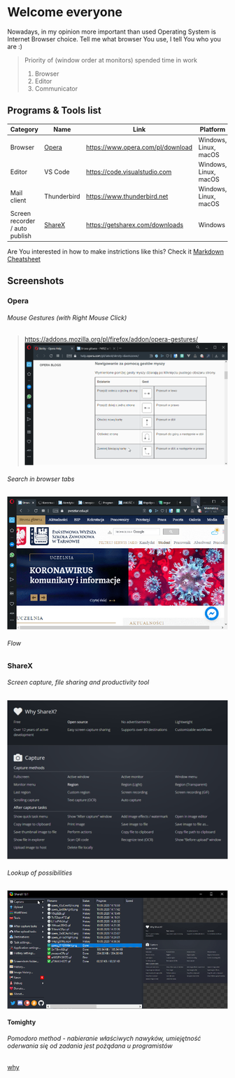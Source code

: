 # Welcome everyone
Nowadays, in my opinion more important than used Operating System is Internet Browser choice. Tell me what browser You use, I tell You who you are :) 

> Priority of (window order at monitors) spended time in work
> 1. Browser
> 2. Editor
> 3. Communicator

## Programs & Tools list
| Category                      | Name    | Link                                                       | Platform              |
|-------------------------------|---------|------------------------------------------------------------|-----------------------|
| Browser                       | [Opera](#opera)   | https://www.opera.com/pl/download | Windows, Linux, macOS |
| Editor                        | VS Code | https://code.visualstudio.com                              | Windows, Linux, macOS |
| Mail client                        | Thunderbird | https://www.thunderbird.net                              | Windows, Linux, macOS |
| Screen recorder / auto publish| [ShareX](#ShareX)   | https://getsharex.com/downloads                           | Windows     |

Are You interested in how to make instrictions like this? Check it [Markdown Cheatsheet](https://github.com/adam-p/markdown-here/wiki/Markdown-Cheatsheet)

## Screenshots

### Opera

###### Mouse Gestures (with Right Mouse Click) 
> https://addons.mozilla.org/pl/firefox/addon/opera-gestures/
![ddd](docs/operaclose.gif)

###### Search in browser tabs
![why](docs/operatabs.gif)

###### Flow 

### ShareX 

###### Screen capture, file sharing and productivity tool
![why](docs/whysharex.png)

###### Lookup of possibilities
![why](docs/sharex.gif)


#### Tomighty 
###### Pomodoro method - nabieranie właściwych nawyków, umiejętność oderwania się od zadania jest pożądana u programistów
[why](docs/tomighty.png)
